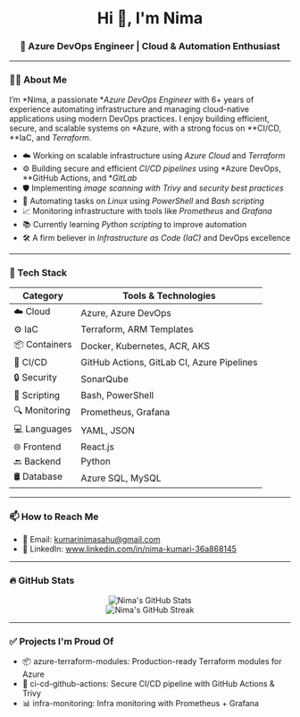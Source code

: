 <h1 align="center">Hi 👋, I'm Nima</h1>
<h3 align="center">🚀 Azure DevOps Engineer | Cloud & Automation Enthusiast</h3>

---

### 👨‍💻 About Me

I’m *Nima, a passionate **Azure DevOps Engineer* with 6+ years of experience automating infrastructure and managing cloud-native applications using modern DevOps practices. I enjoy building efficient, secure, and scalable systems on *Azure, with a strong focus on **CI/CD, **IaC, and *Terraform*.

- ☁️ Working on scalable infrastructure using *Azure Cloud* and *Terraform*
- ⚙️ Building secure and efficient *CI/CD pipelines* using *Azure DevOps, **GitHub Actions, and **GitLab*
- 🛡️ Implementing *image scanning with Trivy* and *security best practices*
- 🐧 Automating tasks on *Linux* using *PowerShell* and *Bash scripting*
- 📈 Monitoring infrastructure with tools like *Prometheus* and *Grafana*
- 📚 Currently learning *Python scripting* to improve automation
- 🛠️ A firm believer in *Infrastructure as Code (IaC)* and DevOps excellence

---

### 🧰 Tech Stack

| Category        | Tools & Technologies |
|----------------|----------------------|
| ☁️ Cloud        | Azure, Azure DevOps |
| ⚙️ IaC          | Terraform, ARM Templates |
| 📦 Containers   | Docker, Kubernetes, ACR, AKS |
| 🚀 CI/CD        | GitHub Actions, GitLab CI, Azure Pipelines |
| 🔒 Security     | SonarQube |
| 🐧 Scripting    | Bash, PowerShell |
| 🔍 Monitoring   | Prometheus, Grafana |
| 💻 Languages    | YAML, JSON |
| 🌐 Frontend     | React.js |
| 🔙 Backend      | Python|
| 🛢️ Database     | Azure SQL, MySQL |

---

### 📫 How to Reach Me

- 📧 Email: kumarinimasahu@gmail.com
- 💼 LinkedIn: www.linkedin.com/in/nima-kumari-36a868145

---

### 🔥 GitHub Stats

<p align="center">
  <img src="https://github-readme-stats.vercel.app/api?username=nimakumari&show_icons=true&theme=tokyonight" alt="Nima's GitHub Stats" />
  <br/>
  <img src="https://github-readme-streak-stats.herokuapp.com/?user=nimakumari&theme=tokyonight" alt="Nima's GitHub Streak" />
</p>

---

### ✅ Projects I'm Proud Of
- 📦 azure-terraform-modules: Production-ready Terraform modules for Azure
- 🚀 ci-cd-github-actions: Secure CI/CD pipeline with GitHub Actions & Trivy
- 📊 infra-monitoring: Infra monitoring with Prometheus + Grafana
